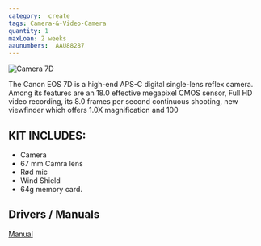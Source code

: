 ```yaml
---
category:  create
tags: Camera-&-Video-Camera
quantity: 1
maxLoan: 2 weeks
aaunumbers:  AAU88287
---
```

![Camera 7D](https://global.canon/ja/c-museum/wp-content/uploads/2015/08/dslr802_b.jpg)

The Canon EOS 7D is a high-end APS-C digital single-lens reflex camera. Among its features are an 18.0 effective megapixel CMOS sensor, Full HD video recording, its 8.0 frames per second continuous shooting, new viewfinder which offers 1.0X magnification and 100
## KIT INCLUDES:
-  Camera
- 67 mm Camra lens
- Rød mic
- Wind Shield
- 64g memory card.

## Drivers / Manuals
[Manual](https://gdlp01.c-wss.com/gds/0/0300002580/02/eos7d-im2-en.pdf)



